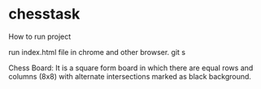 # chesstask
How to run project

run index.html file in chrome and other browser.
git s
 

Chess Board: It is a square form board in which there are equal rows and columns (8x8) with alternate intersections marked as black background.
